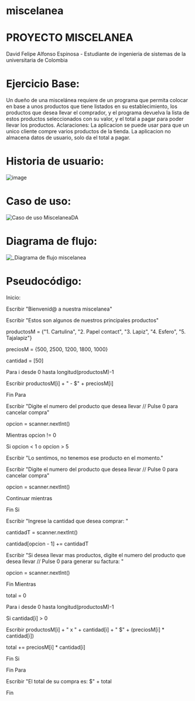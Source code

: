 # miscelanea
# PROYECTO MISCELANEA 
 David Felipe Alfonso Espinosa - Estudiante de ingenieria de sistemas de la universitaria de Colombia

# Ejercicio Base:
Un dueño de una miscelánea requiere de un programa que permita colocar en base a unos productos que tiene listados en su establecimiento, los productos que desea llevar el comprador, y el programa devuelva la lista de estos productos seleccionados con su valor, y el total a pagar para poder llevar los productos. 
Aclaraciones:
La aplicacion se puede usar para que un unico cliente compre varios productos de la tienda.
La aplicacion no almacena datos de usuario, solo da el total a pagar.

# Historia de usuario:
![image](https://github.com/DavidAlf09/miscelanea/assets/133126275/480bcd97-2dee-4cac-a3df-87ea8a9b43f9)

# Caso de uso:

![Caso de uso MiscelaneaDA](https://github.com/DavidAlf09/miscelanea/assets/133126275/87a34262-dd88-4f15-8a0e-5087523b5f60)


# Diagrama de flujo:

![_Diagrama de flujo miscelanea](https://github.com/DavidAlf09/miscelanea/assets/133126275/da1c6814-bd6c-4e4f-bf97-c2bfb5a9091f)


# Pseudocódigo:
Inicio:

Escribir "Bienvenid@ a nuestra miscelanea"

Escribir "Estos son algunos de nuestros principales productos"

productosM = {"1. Cartulina", "2. Papel contact", "3. Lapiz", "4. Esfero", "5. Tajalapiz"}

preciosM = {500, 2500, 1200, 1800, 1000}

cantidad = [50] 

Para i desde 0 hasta longitud(productosM)-1

   Escribir productosM[i] + " - $" + preciosM[i]
   
Fin Para

Escribir "Digite el numero del producto que desea llevar // Pulse 0 para cancelar compra"

opcion = scanner.nextInt()

Mientras opcion != 0

Si opcion < 1 o opcion > 5

 Escribir "Lo sentimos, no tenemos ese producto en el momento."
 
 Escribir "Digite el numero del producto que desea llevar // Pulse 0 para cancelar compra"
 
 opcion = scanner.nextInt()
 
 Continuar mientras
 
Fin Si

Escribir "Ingrese la cantidad que desea comprar: "

cantidadT = scanner.nextInt()

cantidad[opcion - 1] += cantidadT

Escribir "Si desea llevar mas productos, digite el numero del producto que desea llevar // Pulse 0 para generar su factura: "

opcion = scanner.nextInt()

Fin Mientras

total = 0

Para i desde 0 hasta longitud(productosM)-1

 Si cantidad[i] > 0
 
  Escribir productosM[i] + " x " + cantidad[i] + "  $" + (preciosM[i] * cantidad[i])
  
  total += preciosM[i] * cantidad[i]
  
  Fin Si
  
 Fin Para
 
Escribir "El total de su compra es: $" + total

Fin


